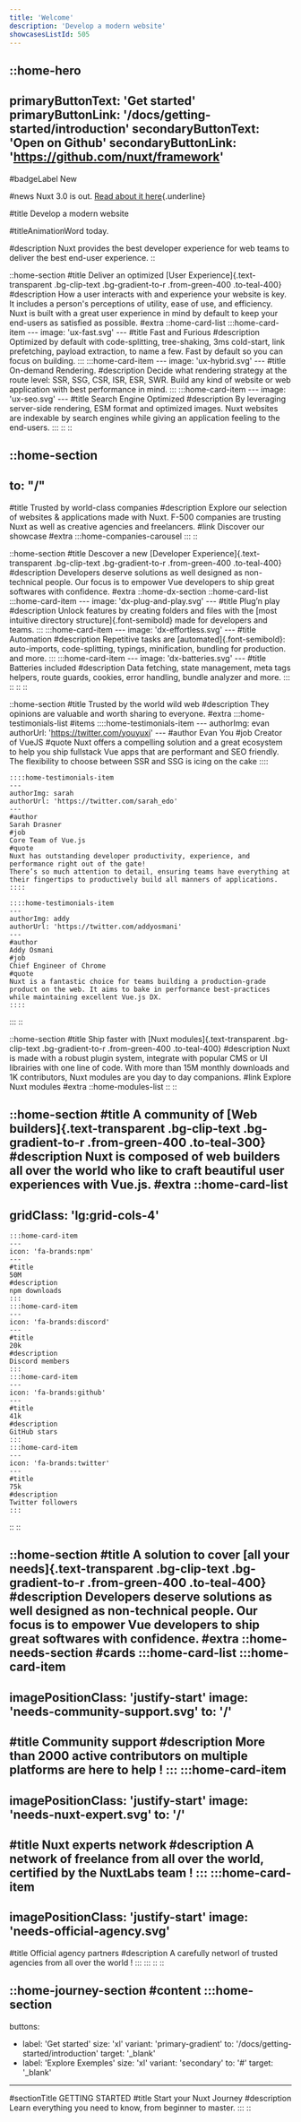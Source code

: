 ```yaml
---
title: 'Welcome'
description: 'Develop a modern website'
showcasesListId: 505
---
```


::home-hero
---
primaryButtonText: 'Get started'
primaryButtonLink: '/docs/getting-started/introduction'
secondaryButtonText: 'Open on Github'
secondaryButtonLink: 'https://github.com/nuxt/framework'
---

#badgeLabel
New

#news
Nuxt 3.0 is out. [Read about it here](https://v3.nuxtjs.org/){.underline}

#title
Develop a modern website

#titleAnimationWord
today.

#description
Nuxt provides the best developer experience for web teams to deliver the best end-user experience.
::


::home-section
#title
Deliver an optimized [User Experience]{.text-transparent .bg-clip-text .bg-gradient-to-r .from-green-400 .to-teal-400}
#description
How a user interacts with and experience your website is key. It includes a person's perceptions of utility, ease of use, and efficiency. Nuxt is built with a great user experience in mind by default to keep your end-users as satisfied as possible.
#extra
  ::home-card-list
    :::home-card-item
    ---
    image: 'ux-fast.svg'
    ---
    #title
    Fast and Furious
    #description
    Optimized by default with code-splitting, tree-shaking, 3ms cold-start, link prefetching, payload extraction, to name a few.
    Fast by default so you can focus on building.
    :::
    :::home-card-item
    ---
    image: 'ux-hybrid.svg'
    ---
    #title
    On-demand Rendering.
    #description
    Decide what rendering strategy at the route level: SSR, SSG, CSR, ISR, ESR, SWR.
    Build any kind of website or web application with best performance in mind.
    :::
    :::home-card-item
    ---
    image: 'ux-seo.svg'
    ---
    #title
    Search Engine Optimized
    #description
    By leveraging server-side rendering, ESM format and optimized images. Nuxt websites are indexable by search engines while giving an application feeling to the end-users.
    :::
  ::
::

::home-section
---
to: "/"
---
#title
Trusted by world-class companies
#description
Explore our selection of websites & applications made with Nuxt. F-500 companies are trusting Nuxt as well as creative agencies and freelancers.
#link
Discover our showcase
#extra
:::home-companies-carousel
:::
::

::home-section
#title
Descover a new [Developer Experience]{.text-transparent .bg-clip-text .bg-gradient-to-r .from-green-400 .to-teal-400}
#description
Developers deserve solutions as well designed as non-technical people. Our focus is to empower Vue developers to ship great softwares with confidence.
#extra
  ::home-dx-section
    ::home-card-list
      :::home-card-item
      ---
      image: 'dx-plug-and-play.svg'
      ---
      #title
      Plug’n play
      #description
      Unlock features by creating folders and files with the [most intuitive directory structure]{.font-semibold} made for developers and teams.
      :::
      :::home-card-item
      ---
      image: 'dx-effortless.svg'
      ---
      #title
      Automation
      #description
      Repetitive tasks are [automated]{.font-semibold}: auto-imports, code-splitting, typings, minification, bundling for production. and more.
      :::
      :::home-card-item
      ---
      image: 'dx-batteries.svg'
      ---
      #title
      Batteries included
      #description
      Data fetching, state management, meta tags helpers, route guards, cookies, error handling, bundle analyzer and more.
      :::
    ::
  ::
::

::home-section
#title
Trusted by the world wild web
#description
They opinions are valuable and worth sharing to everyone.
#extra
  :::home-testimonials-list
  #items
    ::::home-testimonials-item
    ---
    authorImg: evan
    authorUrl: 'https://twitter.com/youyuxi'
    ---
    #author
    Evan You
    #job
    Creator of VueJS
    #quote
    Nuxt offers a compelling solution and a great ecosystem to help you ship fullstack Vue apps that are performant and SEO friendly. The flexibility to choose between SSR and SSG is icing on the cake
    ::::

    ::::home-testimonials-item
    ---
    authorImg: sarah
    authorUrl: 'https://twitter.com/sarah_edo'
    ---
    #author
    Sarah Drasner
    #job
    Core Team of Vue.js
    #quote
    Nuxt has outstanding developer productivity, experience, and performance right out of the gate!
    There’s so much attention to detail, ensuring teams have everything at their fingertips to productively build all manners of applications.
    ::::

    ::::home-testimonials-item
    ---
    authorImg: addy
    authorUrl: 'https://twitter.com/addyosmani'
    ---
    #author
    Addy Osmani
    #job
    Chief Engineer of Chrome
    #quote
    Nuxt is a fantastic choice for teams building a production-grade product on the web. It aims to bake in performance best-practices while maintaining excellent Vue.js DX.
    ::::
  :::
::

::home-section
#title
Ship faster with [Nuxt modules]{.text-transparent .bg-clip-text .bg-gradient-to-r .from-green-400 .to-teal-400}
#description
Nuxt is made with a robust plugin system, integrate with popular CMS or UI librairies with one line of code. With more than 15M monthly downloads and 1K contributors, Nuxt modules are you day to day companions.
#link
Explore Nuxt modules
#extra
  ::home-modules-list
  ::
::

::home-section
#title
A community of [Web builders]{.text-transparent .bg-clip-text .bg-gradient-to-r .from-green-400 .to-teal-300}
#description
Nuxt is composed of web builders all over the world who like to craft beautiful user experiences with Vue.js.
#extra
  ::home-card-list
  ---
  gridClass: 'lg:grid-cols-4'
  ---
    :::home-card-item
    ---
    icon: 'fa-brands:npm'
    ---
    #title
    50M
    #description
    npm downloads
    :::
    :::home-card-item
    ---
    icon: 'fa-brands:discord'
    ---
    #title
    20k
    #description
    Discord members
    :::
    :::home-card-item
    ---
    icon: 'fa-brands:github'
    ---
    #title
    41k
    #description
    GitHub stars
    :::
    :::home-card-item
    ---
    icon: 'fa-brands:twitter'
    ---
    #title
    75k
    #description
    Twitter followers
    :::
  ::
::

::home-section
#title
A solution to cover [all your needs]{.text-transparent .bg-clip-text .bg-gradient-to-r .from-green-400 .to-teal-400}
#description
Developers deserve solutions as well designed as non-technical people. Our focus is to empower Vue developers to ship great softwares with confidence.
#extra
::home-needs-section
#cards
:::home-card-list
  :::home-card-item
  ---
  imagePositionClass: 'justify-start'
  image: 'needs-community-support.svg'
  to: '/'
  ---
  #title
  Community support
  #description
  More than 2000 active contributors on multiple platforms are here to help !
  :::
  :::home-card-item
  ---
  imagePositionClass: 'justify-start'
  image: 'needs-nuxt-expert.svg'
  to: '/'
  ---
  #title
  Nuxt experts network
  #description
  A network of freelance from all over the world, certified by the NuxtLabs team !
  :::
  :::home-card-item
  ---
  imagePositionClass: 'justify-start'
  image: 'needs-official-agency.svg'
  ---
  #title
  Official agency partners
  #description
  A carefully networl of trusted agencies from all over the world !
  :::
:::
::
::

::home-journey-section
#content
:::home-section
---
buttons:
- label: 'Get started'
  size: 'xl'
  variant: 'primary-gradient'
  to: '/docs/getting-started/introduction'
  target: '_blank'
- label: 'Explore Exemples'
  size: 'xl'
  variant: 'secondary'
  to: '#'
  target: '_blank'
---
#sectionTitle
GETTING STARTED
#title
Start your Nuxt Journey
#description
Learn everything you need to know, from beginner to master.
:::
::
